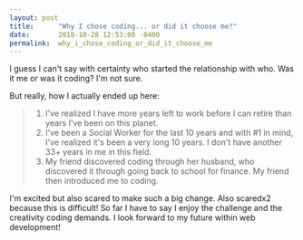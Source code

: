 ```yaml
---
layout: post
title:      "Why I chose coding... or did it choose me?"
date:       2018-10-28 12:53:00 -0400
permalink:  why_i_chose_coding_or_did_it_choose_me
---
```



I guess I can't say with certainty who started the relationship with who. Was it me or was it coding? I'm not sure. 

But really, how I actually ended up here:

> 1. I've realized I have more years left to work before I can retire than years I've been on this planet. 
> 2. I've been a Social Worker for the last 10 years and with #1 in mind, I've realized it's been a very long 10 years. I don't have another 33+ years in me in this field.
> 3. My friend discovered coding through her husband, who discovered it through going back to school for finance. My friend then introduced me to coding. 

I'm excited but also scared to make such a big change. Also scaredx2 because this is difficult! So far I have to say I enjoy the challenge and the creativity coding demands. I look forward to my future within web development!


